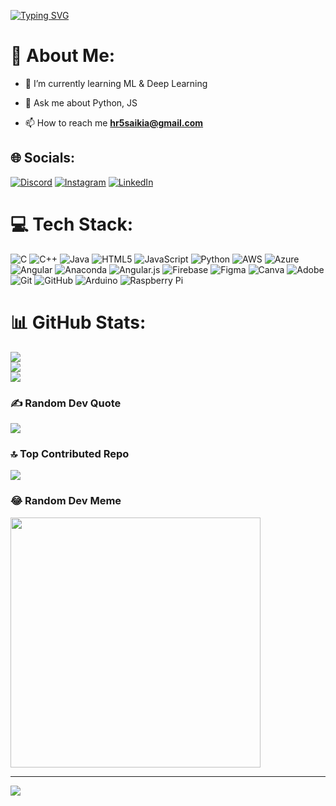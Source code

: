 [![Typing SVG](https://readme-typing-svg.demolab.com?font=Exo+4&size=40&pause=1000&color=25B328&random=false&width=700&height=100&lines=Hi+%F0%9F%91%8B%2C+I'm+Himangshu+Ranjan;Welcome+to+my+GitHub+profile!%F0%9F%91%8B;Let's+Connect!%F0%9F%98%80%F0%9F%9A%80)](https://git.io/typing-svg)

# 💫 About Me:
<ul>
  <li>
    <p>🌱 I’m currently learning ML & Deep Learning</p>
  </li>
  <li>
    <p>💬 Ask me about Python, JS</p>
  </li>
  <li>
    <p>
      📫 How to reach me
      <strong>
        <a href="hr5saikia@gmail.com">
          hr5saikia@gmail.com
        </a>
      </strong>
    </p>
  </li>
</ul>


## 🌐 Socials:
[![Discord](https://img.shields.io/badge/Discord-%237289DA.svg?logo=discord&logoColor=white)](https://discord.gg/saikia_hr) [![Instagram](https://img.shields.io/badge/Instagram-%23E4405F.svg?logo=Instagram&logoColor=white)](https://instagram.com/himangshu) [![LinkedIn](https://img.shields.io/badge/LinkedIn-%230077B5.svg?logo=linkedin&logoColor=white)](https://www.linkedin.com/in/himangshusaikia/) 

# 💻 Tech Stack:
![C](https://img.shields.io/badge/c-%2300599C.svg?style=for-the-badge&logo=c&logoColor=white) ![C++](https://img.shields.io/badge/c++-%2300599C.svg?style=for-the-badge&logo=c%2B%2B&logoColor=white) ![Java](https://img.shields.io/badge/java-%23ED8B00.svg?style=for-the-badge&logo=openjdk&logoColor=white) ![HTML5](https://img.shields.io/badge/html5-%23E34F26.svg?style=for-the-badge&logo=html5&logoColor=white) ![JavaScript](https://img.shields.io/badge/javascript-%23323330.svg?style=for-the-badge&logo=javascript&logoColor=%23F7DF1E) ![Python](https://img.shields.io/badge/python-3670A0?style=for-the-badge&logo=python&logoColor=ffdd54) ![AWS](https://img.shields.io/badge/AWS-%23FF9900.svg?style=for-the-badge&logo=amazon-aws&logoColor=white) ![Azure](https://img.shields.io/badge/azure-%230072C6.svg?style=for-the-badge&logo=microsoftazure&logoColor=white) ![Angular](https://img.shields.io/badge/angular-%23DD0031.svg?style=for-the-badge&logo=angular&logoColor=white) ![Anaconda](https://img.shields.io/badge/Anaconda-%2344A833.svg?style=for-the-badge&logo=anaconda&logoColor=white) ![Angular.js](https://img.shields.io/badge/angular.js-%23E23237.svg?style=for-the-badge&logo=angularjs&logoColor=white) ![Firebase](https://img.shields.io/badge/firebase-a08021?style=for-the-badge&logo=firebase&logoColor=ffcd34) ![Figma](https://img.shields.io/badge/figma-%23F24E1E.svg?style=for-the-badge&logo=figma&logoColor=white) ![Canva](https://img.shields.io/badge/Canva-%2300C4CC.svg?style=for-the-badge&logo=Canva&logoColor=white) ![Adobe](https://img.shields.io/badge/adobe-%23FF0000.svg?style=for-the-badge&logo=adobe&logoColor=white) ![Git](https://img.shields.io/badge/git-%23F05033.svg?style=for-the-badge&logo=git&logoColor=white) ![GitHub](https://img.shields.io/badge/github-%23121011.svg?style=for-the-badge&logo=github&logoColor=white) ![Arduino](https://img.shields.io/badge/-Arduino-00979D?style=for-the-badge&logo=Arduino&logoColor=white) ![Raspberry Pi](https://img.shields.io/badge/-RaspberryPi-C51A4A?style=for-the-badge&logo=Raspberry-Pi)
# 📊 GitHub Stats:
![](https://github-readme-stats.vercel.app/api?username=HimangshuRanjan&theme=dark&hide_border=false&include_all_commits=false&count_private=false)<br/>
![](https://github-readme-streak-stats.herokuapp.com/?user=HimangshuRanjan&theme=dark&hide_border=false)<br/>
![](https://github-readme-stats.vercel.app/api/top-langs/?username=HimangshuRanjan&theme=dark&hide_border=false&include_all_commits=false&count_private=false&layout=compact)

### ✍️ Random Dev Quote
![](https://quotes-github-readme.vercel.app/api?type=horizontal&theme=radical)

### 🔝 Top Contributed Repo
![](https://github-contributor-stats.vercel.app/api?username=HimangshuRanjan&limit=5&theme=dark&combine_all_yearly_contributions=true)

### 😂 Random Dev Meme
<img src='https://memer-new.vercel.app/' style="height: 400px;"/>

---
[![](https://visitcount.itsvg.in/api?id=HimangshuRanjan&icon=0&color=0)](https://visitcount.itsvg.in)

<!-- Proudly created with GPRM ( https://gprm.itsvg.in ) -->

<!---
HimangshuRanjan/HimangshuRanjan is a ✨ special ✨ repository because its `README.md` (this file) appears on your GitHub profile.
You can click the Preview link to take a look at your changes.
--->

